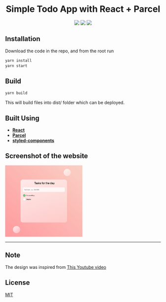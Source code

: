 <h1 align="center">Simple Todo App with React + Parcel</h1>

<p align="center">
  <img src="https://badges.aleen42.com/src/react.svg"/>
  <img src="https://img.shields.io/github/languages/top/vaibhavmande/todo-today"/>
  <img src="https://img.shields.io/badge/styled--components-5.2.3-orange"/>
</p>

## Installation

Download the code in the repo, and from the root run

```bash
yarn install
yarn start
```

## Build

```bash
yarn build
```

This will build files into dist/ folder which can be deployed.

## Built Using

- **[React](https://reactjs.org/ 'React')**
- **[Parcel](https://parceljs.org/ 'Parcel')**
- **[styled-components](https://styled-components.com/ 'styled-components')**

## Screenshot of the website

<img src='screenshot.png?raw-true' alt='test' width='250'/>

---

## Note

The design was inspired from [This Youtube video](https://www.youtube.com/watch?v=O7WbVj5apxU)

## License

[MIT](https://choosealicense.com/licenses/mit/)
